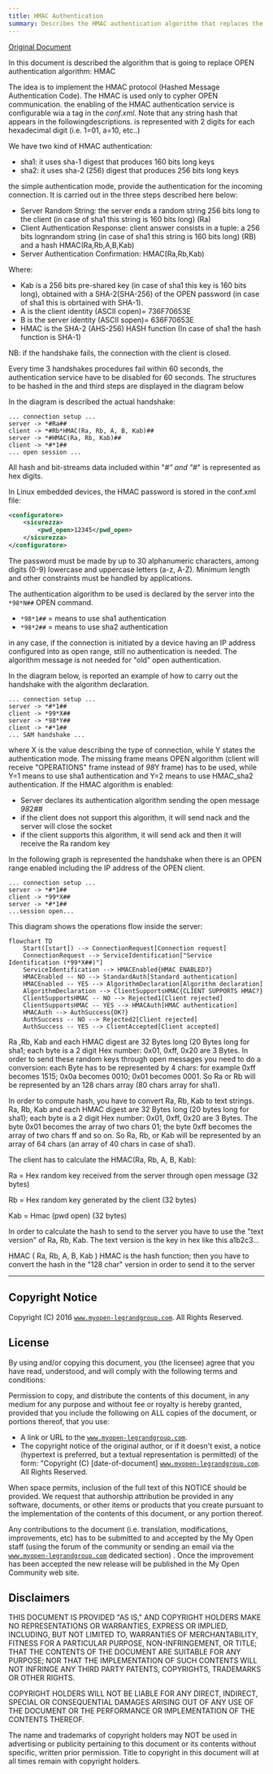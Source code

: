```yaml
---
title: HMAC Authentication
summary: Describes the HMAC authentication algorithm that replaces the OPEN authentication algorithm.
---
```


[Original Document](pdf/Hmac.pdf)

In this document is described the algorithm that is going to replace OPEN authentication algorithm: HMAC

The idea is to implement the HMAC protocol (Hashed Message Authentication Code).
The HMAC is used only to cypher OPEN communication.
the enabling of the HMAC authentication service is configurable wia a tag in the *conf.xml*.
Note that any string hash that appears in the followingdescriptions. is represented with 2 digits for each hexadecimal digit (i.e. 1=01, a=10, etc..)

We have two kind of HMAC authentication:

- sha1: it uses sha-1 digest that produces 160 bits long keys
- sha2: it uses sha-2 (256) digest that produces 256 bits long keys

the simple authentication mode, provide the authentication for the incoming connection. It is carried out in the three steps described here below:

- Server Random String: the server ends a random string 256 bits long to the client (in case of sha1 this string is 160 bits long) (Ra)
- Client Authentication Response: client answer consists in a tuple: a 256 bits lognrandom string (in case of sha1 this string is 160 bits long) (RB) and a hash HMAC(Ra,Rb,A,B,Kab)
- Server Authentication Confirmation: HMAC(Ra,Rb,Kab)

Where:

- Kab is a 256 bits pre-shared key (in case of sha1 this key is 160 bits long), obtained with a SHA-2(SHA-256) of the OPEN password (in case of sha1 this is obrtained with SHA-1).
- A is the client identity (ASCII copen)= 736F70653E
- B is the server identity (ASCII sopen)= 636F70653E
- HMAC is the SHA-2 (AHS-256) HASH function (In case of sha1 the hash function is SHA-1)

NB: if the handshake fails, the connection with the client is closed.

Every time 3 handshakes procedures fail within 60 seconds, the authentication service have to be disabled for 60 seconds.
The structures to be hashed in the and third steps are displayed in the diagram below

In the diagram is described the actual handshake:

```text
... connection setup ...
server -> *#Ra##
client -> *#Rb*HMAC(Ra, Rb, A, B, Kab)##
server -> *#HMAC(Ra, Rb, Kab)##
client -> *#*1##
... open session ...
```

All hash and bit-streams data included within "*#" and "*#" is represented as hex digits.

In Linux embedded devices, the HMAC password is stored in the conf.xml file:

```xml
<configuratore>
    <sicurezza>
        <pwd_open>12345</pwd_open>
    </sicurezza>
</configuratore>
```

The password must be made by up to 30 alphanumeric characters, among digits (0-9) lowercase and uppercase letters (a-z, A-Z).
Minimum length and other constraints must be handled by applications.

The authentication algorithm to be used is declared by the server into the `*98*N##` OPEN command.

- `*98*1##` = means to use sha1 authentication
- `*98*2##` = means to use sha2 authentication

in any case, if the connection is initiated by a device having an IP address configured into as open range, still no authentication is needed.
The algorithm message is not needed for "old" open authentication.

In the diagram below, is reported an example of how to carry out the handshake with the algorithm declaration.

```text
... connection setup ...
server -> *#*1##
client -> *99*X##
server -> *98*Y##
client -> *#*1##
... SAM handshake ...
```

where X is the value describing the type of connection, while Y states the authentication mode.
The missing frame means OPEN algorithm (client will receive "OPERATIONS" frame instead of *98*Y frame) has to be used, while Y=1 means to use sha1 authentication and Y=2 means to use HMAC_sha2 authentication.
If the HMAC algorithm is enabled:

- Server declares its authentication algorithm sending the open message *98*2##
- if the client does not support this algorithm, it will send nack and the server will close the socket
- if the client supports this algorithm, it will send ack and then it will receive the Ra random key

In the following graph is represented the handshake when there is an OPEN range enabled including the IP address of the OPEN client.

```text
... connection setup ...
server -> *#*1##
client -> *99*X##
server -> *#*1##
...session open...
```

This diagram shows the operations flow inside the server:

```mermaid
flowchart TD
    Start([start]) --> ConnectionRequest[Connection request]
    ConnectionRequest --> ServiceIdentification["Service Identification (*99*X##)"]
    ServiceIdentification --> HMACEnabled{HMAC ENABLED?}
    HMACEnabled -- NO --> StandardAuth[Standard authentication]
    HMACEnabled -- YES --> AlgorithmDeclaration[Algorithm declaration]
    AlgorithmDeclaration --> ClientSupportsHMAC{CLIENT SUPPORTS HMAC?}
    ClientSupportsHMAC -- NO --> Rejected1[Client rejected]
    ClientSupportsHMAC -- YES --> HMACAuth[HMAC authentication]
    HMACAuth --> AuthSuccess{OK?}
    AuthSuccess -- NO --> Rejected2[Client rejected]
    AuthSuccess -- YES --> ClientAccepted[Client accepted]
```

Ra ,Rb, Kab and each HMAC digest are 32 Bytes long (20 Bytes long for sha1; each byte is a 2 digit Hex number: 0x01, 0xff, 0x20 are 3 Bytes.
In order to send these random keys through open messages you need to do a conversion: each Byte has to be represented by 4 chars: for example 0xff becomes 1515; 0x0a becomes 0010; 0x01 becomes 0001.
So Ra or Rb will be represented by an 128 chars array (80 chars array for sha1).

In order to compute hash, you have to convert Ra, Rb, Kab to text strings.
Ra, Rb, Kab and each HMAC digest are 32 Bytes long (20 bytes long for sha1); each byte is a 2 digit Hex number: 0x01, 0xff, 0x20 are 3 Bytes.
The byte 0x01 becomes the array of two chars 01; the byte 0xff becomes the array of two chars ff and so on.
So Ra, Rb, or Kab will be represented by an array of 64 chars (an array of 40 chars in case of sha1).

The client has to calculate the HMAC(Ra, Rb, A, B, Kab):

Ra = Hex random key received from the server through open message (32 bytes)

Rb = Hex random key generated by the client (32 bytes)

Kab = Hmac (pwd open) (32 bytes)

In order to calculate the hash to send to the server you have to use the "text version" of Ra, Rb, Kab.
The text version is the key in hex like this a1b2c3...

HMAC ( Ra, Rb, A, B, Kab ) HMAC is the hash function; then you have to convert the hash in the "128 char" version in order to send it to the server

---

## Copyright Notice

Copyright (C) 2016 [`www.myopen-legrandgroup.com`](https://www.myopen-legrandgroup.com). All Rights Reserved.

## License

By using and/or copying this document, you (the licensee) agree that you have read, understood, and will comply with the following terms and conditions:

Permission to copy, and distribute the contents of this document, in any medium for any purpose and without fee or royalty is hereby granted, provided that you include the following on ALL copies of the document, or portions thereof, that you use:

- A link or URL to the [`www.myopen-legrandgroup.com`](https://www.myopen-legrandgroup.com).
- The copyright notice of the original author, or if it doesn't exist, a notice (hypertext is preferred, but a textual representation is permitted) of the form: "Copyright (C) [date-of-document] [`www.myopen-legrandgroup.com`](https://www.myopen-legrandgroup.com). All Rights Reserved.

When space permits, inclusion of the full text of this NOTICE should be provided. We request that authorship attribution be provided in any software, documents, or other items or products that you create pursuant to the implementation of the contents of this document, or any portion thereof.

Any contributions to the document (i.e. translation, modifications, improvements, etc) has to be submitted to and accepted by the My Open staff (using the forum of the community or sending an email via the [`www.myopen-legrandgroup.com`](https://www.myopen-legrandgroup.com) dedicated section) . Once the improvement has been accepted the new release will be published in the My Open Community web site.

## Disclaimers

THIS DOCUMENT IS PROVIDED "AS IS," AND COPYRIGHT HOLDERS MAKE NO REPRESENTATIONS OR WARRANTIES, EXPRESS OR IMPLIED, INCLUDING, BUT NOT LIMITED TO, WARRANTIES OF MERCHANTABILITY, FITNESS FOR A PARTICULAR PURPOSE, NON-INFRINGEMENT, OR TITLE; THAT THE CONTENTS OF THE DOCUMENT ARE SUITABLE FOR ANY PURPOSE; NOR THAT THE IMPLEMENTATION OF SUCH CONTENTS WILL NOT INFRINGE ANY THIRD PARTY PATENTS, COPYRIGHTS, TRADEMARKS OR OTHER RIGHTS.

COPYRIGHT HOLDERS WILL NOT BE LIABLE FOR ANY DIRECT, INDIRECT, SPECIAL OR CONSEQUENTIAL DAMAGES ARISING OUT OF ANY USE OF THE DOCUMENT OR THE PERFORMANCE OR IMPLEMENTATION OF THE CONTENTS THEREOF.

The name and trademarks of copyright holders may NOT be used in advertising or publicity pertaining to this document or its contents without specific, written prior permission. Title to copyright in this document will at all times remain with copyright holders.

